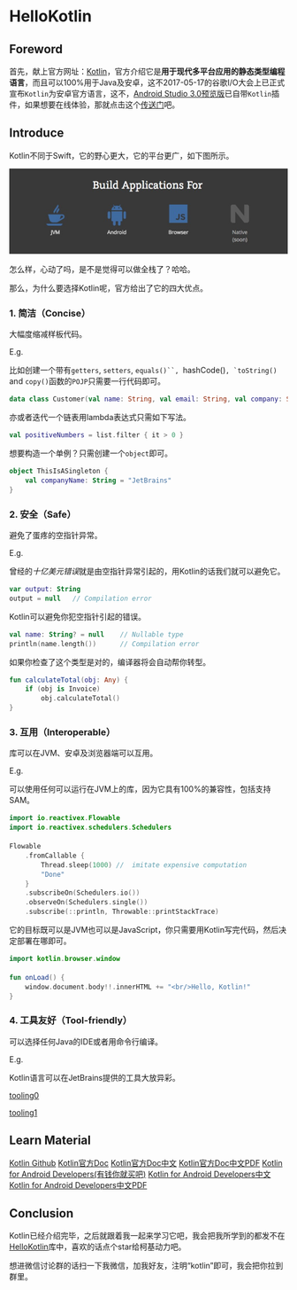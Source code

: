 # HelloKotlin

## Foreword

首先，献上官方网址：[Kotlin][kotlin]，官方介绍它是**用于现代多平台应用的静态类型编程语言**，而且可以100%用于Java及安卓，这不2017-05-17的谷歌I/O大会上已正式宣布`Kotlin`为安卓官方语言，这不，[Android Studio 3.0预览版][as3_pre]已自带`Kotlin`插件，如果想要在线体验，那就点击这个[传送门][try_kotlin]吧。


## Introduce

Kotlin不同于Swift，它的野心更大，它的平台更广，如下图所示。

![Kotlin Build Applications For][kotlin_app_for]

怎么样，心动了吗，是不是觉得可以做全栈了？哈哈。

那么，为什么要选择Kotlin呢，官方给出了它的四大优点。

### 1. 简洁（Concise）

大幅度缩减样板代码。

E.g.

比如创建一个带有`getters`, `setters`, `equals()``, `hashCode()``, `toString()`` and `copy()`函数的`POJP`只需要一行代码即可。

``` kotlin
data class Customer(val name: String, val email: String, val company: String)
```

亦或者迭代一个链表用lambda表达式只需如下写法。

``` kotlin
val positiveNumbers = list.filter { it > 0 }
```

想要构造一个单例？只需创建一个`object`即可。

``` kotlin
object ThisIsASingleton {
    val companyName: String = "JetBrains"
}
```


### 2. 安全（Safe）

避免了蛋疼的空指针异常。

E.g.

曾经的*十亿美元错误*就是由空指针异常引起的，用Kotlin的话我们就可以避免它。

``` kotlin
var output: String
output = null   // Compilation error
```

Kotlin可以避免你犯空指针引起的错误。

``` kotlin
val name: String? = null    // Nullable type
println(name.length())      // Compilation error
```

如果你检查了这个类型是对的，编译器将会自动帮你转型。

``` kotlin
fun calculateTotal(obj: Any) {
    if (obj is Invoice)
        obj.calculateTotal()
}
```


### 3. 互用（Interoperable）

库可以在JVM、安卓及浏览器端可以互用。

E.g.

可以使用任何可以运行在JVM上的库，因为它具有100%的兼容性，包括支持SAM。

``` kotlin
import io.reactivex.Flowable
import io.reactivex.schedulers.Schedulers

Flowable
    .fromCallable {
        Thread.sleep(1000) //  imitate expensive computation
        "Done"
    }
    .subscribeOn(Schedulers.io())
    .observeOn(Schedulers.single())
    .subscribe(::println, Throwable::printStackTrace)
```

它的目标既可以是JVM也可以是JavaScript，你只需要用Kotlin写完代码，然后决定部署在哪即可。

``` kotlin
import kotlin.browser.window

fun onLoad() {
    window.document.body!!.innerHTML += "<br/>Hello, Kotlin!"
}
```


### 4. 工具友好（Tool-friendly）

可以选择任何Java的IDE或者用命令行编译。

E.g.

Kotlin语言可以在JetBrains提供的工具大放异彩。

[tooling0][tooling0]

[tooling1][tooling1]


## Learn Material

[Kotlin Github][kotlin_github]
[Kotlin官方Doc][kotlin_doc_eng]
[Kotlin官方Doc中文][kotlin_doc_cn]
[Kotlin官方Doc中文PDF][kotlin_doc_cn_pdf]
[Kotlin for Android Developers(有钱你就买吧)][kotlin_for_android_developers_eng]
[Kotlin for Android Developers中文][kotlin_for_android_developers_cn]
[Kotlin for Android Developers中文PDF][kotlin_for_android_developers_cn_pdf]


## Conclusion

Kotlin已经介绍完毕，之后就跟着我一起来学习它吧，我会把我所学到的都发不在[HelloKotlin][hello_kotlin]库中，喜欢的话点个star给柯基动力吧。

想进微信讨论群的话扫一下我微信，加我好友，注明“kotlin”即可，我会把你拉到群里。



[kotlin]: https://kotlinlang.org/
[as3_pre]: https://developer.android.com/studio/preview/index.html
[try_kotlin]: http://try.kotlinlang.org/
[kotlin_app_for]: https://github.com/Blankj/HelloKotlin/blob/master/art/kotlin_app_for.png
[tooling0]: https://github.com/Blankj/HelloKotlin/blob/master/art/tooling0.png
[tooling1]: https://github.com/Blankj/HelloKotlin/blob/master/art/tooling1.png
[kotlin_github]: https://github.com/JetBrains/kotlin
[kotlin_doc_eng]: http://kotlinlang.org/docs/
[kotlin_doc_cn]: https://www.gitbook.com/book/huanglizhuo/kotlin-in-chinese/details
[kotlin_doc_cn_pdf]: https://github.com/Blankj/HelloKotlin/blob/master/art/kotlin_doc_cn.pdf
[kotlin_for_android_developers_eng]: https://leanpub.com/kotlin-for-android-developers
[kotlin_for_android_developers_cn]: https://github.com/wangjiegulu/kotlin-for-android-developers-zh
[kotlin_for_android_developers_cn_pdf]: https://github.com/Blankj/HelloKotlin/blob/master/art/kotlin_for_android_developers_cn.pdf
[hello_kotlin]: https://github.com/Blankj/HelloKotlin

